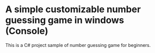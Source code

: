 # A simple customizable number guessing game in windows (Console)
This is a C# project sample of number guessing game for beginners.
